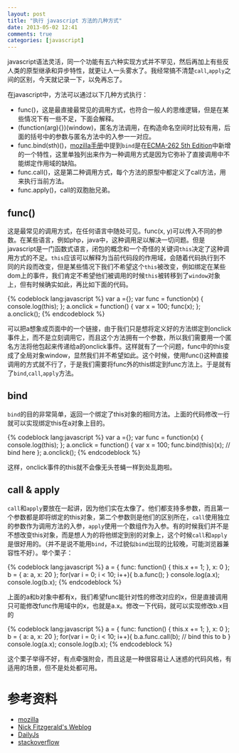 ```yaml
---
layout: post
title: "执行 javascript 方法的几种方式"
date: 2013-05-02 12:41
comments: true
categories: [javascript]
---
```


javascript语法灵活，同一个功能有五六种实现方式并不罕见，然后再加上有些反人类的原型继承和异步特性，就更让人一头雾水了。我经常搞不清楚`call`,`apply`之间的区别，今天就记录一下，以免再忘了。

在javascript中，方法可以通过以下几种方式执行：

* func()，这是最直接最常见的调用方式，也符合一般人的思维逻辑，但是在某些情况下有一些不足，下面会解释。
* (function(arg){})(window)，匿名方法调用，在构造命名空间时比较有用，后面的括号中的参数与匿名方法中的入参一一对应。
* func.bind(sth)()，[mozilla手册](https://developer.mozilla.org/en-US/docs/JavaScript/Reference/Global_Objects/Function/bind)中提到`bind`是在[ECMA-262 5th Edition](http://www.ecma-international.org/publications/standards/Ecma-262.htm)中新增的一个特性，这里单独列出来作为一种调用方式是因为它弥补了直接调用中不能绑定作用域的缺陷。
* func.call()，这是第二种调用方式，每个方法的原型中都定义了call方法，用来执行当前方法。
* func.apply()，call的双胞胎兄弟。

## func()
这是最常见的调用方式，在任何语言中随处可见。func(x, y)可以传入不同的参数。在某些语言，例如php，java中，这种调用足以解决一切问题。但是javascript是一门函数式语言，闭包的概念和一个奇怪的关键词`this`决定了这种调用方式的不足。`this`应该可以解释为当前代码段的作用域，会随着代码执行到不同的片段而改变，但是某些情况下我们不希望这个`this`被改变，例如绑定在某些dom上的事件，我们肯定不希望他们被调用的时候`this`被转移到了`window`对象上，但有时候确实如此，再比如下面的代码。

{% codeblock lang:javascript %}
var a ={};
var func = function(x) {
    console.log(this);
};
a.onclick = function() {
    var x = 100;
    func(x);
};
a.onclick();
{% endcodeblock %}

可以把a想象成页面中的一个链接，由于我们只是想将定义好的方法绑定到onclick事件上，而不是立刻调用它，而且这个方法拥有一个参数，所以我们需要用一个匿名方法将他包起来传递给a的onclick事件。这样就有了一个问题，func中的this变成了全局对象window，显然我们并不希望如此。这个时候，使用func()这种直接调用的方式就不行了，于是我们需要将func外的this绑定到func方法上。于是就有了`bind`,`call`,`apply`方法。

## bind

`bind`的目的非常简单，返回一个绑定了this对象的相同方法。上面的代码修改一行就可以实现绑定this在a对象上目的。

{% codeblock lang:javascript %}
var a ={};
var func = function(x) {
    console.log(this);
};
a.onclick = function() {
    var x = 100;
    func.bind(this)(x);  // bind here
};
a.onclick();
{% endcodeblock %}

这样，onclick事件的this就不会像无头苍蝇一样到处乱跑啦。

## call & apply

`call`和`apply`要放在一起讲，因为他们实在太像了。他们都支持多参数，而且第一个参数都是即将绑定的this对象，第二个参数则是他们的区别所在，`call`使用独立的参数作为调用方法的入参，`apply`使用一个数组作为入参。有的时候我们并不是不想改变this对象，而是想人为的将他绑定到别的对象上，这个时候`call`和`apply`是很好用的。（并不是说不能用`bind`，不过貌似`bind`出现的比较晚，可能浏览器兼容性不好）。举个栗子：

{% codeblock lang:javascript %}
a = {
    func: function() {
              this.x += 1;
          },
    x: 0
};
b = {
    a: a,
    x: 20
};
for(var i = 0; i < 10; i++){
    b.a.func();
}
console.log(a.x);
console.log(b.x);
{% endcodeblock %}

上面的a和b对象中都有x，我们希望func能针对性的修改对应的x，但是直接调用只可能修改func作用域中的x，也就是a.x。修改一下代码，就可以实现修改b.x目的

{% codeblock lang:javascript %}
a = {
    func: function() {
              this.x += 1;
          },
    x: 0
};
b = {
    a: a,
    x: 20
};
for(var i = 0; i < 10; i++){
    b.a.func.call(b);  // bind this to b
}
console.log(a.x);
console.log(b.x);
{% endcodeblock %}

这个栗子举得不好，有点牵强附会，而且这是一种很容易让人迷惑的代码风格，有适用的场景，但不是处处都可用。

# 参考资料
* [mozilla](https://developer.mozilla.org/en-US/docs/JavaScript/Reference)
* [Nick Fitzgerald's Weblog](http://fitzgeraldnick.com/weblog/26/)
* [DailyJs](http://dailyjs.com/2012/06/25/this-binding/)
* [stackoverflow](http://stackoverflow.com/questions/1986896/what-is-the-difference-between-call-and-apply)

